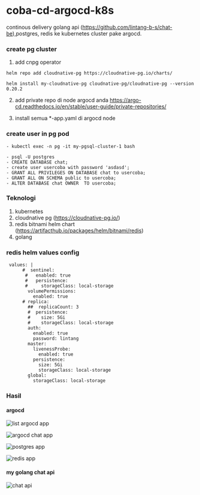 # coba-cd-argocd-k8s
continous delivery golang api (https://github.com/lintang-b-s/chat-be),postgres, redis ke kubernetes cluster pake argocd.

### create pg cluster
1. add cnpg operator
```
helm repo add cloudnative-pg https://cloudnative-pg.io/charts/

helm install my-cloudnative-pg cloudnative-pg/cloudnative-pg --version 0.20.2
```
2. add private repo di node argocd anda
https://argo-cd.readthedocs.io/en/stable/user-guide/private-repositories/

3. install semua *-app.yaml di argocd node


### create user in pg pod
```
- kubectl exec -n pg -it my-pgsql-cluster-1 bash

- psql -U postgres
- CREATE DATABASE chat;
- create user usercoba with password 'asdasd';
- GRANT ALL PRIVILEGES ON DATABASE chat to usercoba;
- GRANT ALL ON SCHEMA public to usercoba;
- ALTER DATABASE chat OWNER  TO usercoba;
```

### Teknologi
1. kubernetes
2. cloudnative pg (https://cloudnative-pg.io/)
3. redis bitnami helm chart (https://artifacthub.io/packages/helm/bitnami/redis)
4. golang

### redis helm values config
```
 values: |
      #  sentinel:
       #   enabled: true
       #   persistence:
       #     storageClass: local-storage
        volumePermissions:
          enabled: true
      # replica:
        ##  replicaCount: 3
        #  persistence:
        #    size: 5Gi
        #    storageClass: local-storage
        auth:
          enabled: true
          password: lintang
        master:
          livenessProbe:
            enabled: true
          persistence:
            size: 5Gi
            storageClass: local-storage
        global:
          storageClass: local-storage
```

### Hasil
#### argocd

![list argocd app](https://res.cloudinary.com/tutorial-lntng/image/upload/v1713867776/Screenshot_from_2024-04-23_16-29-54_xlkmd5.png)

![argocd chat app](https://res.cloudinary.com/tutorial-lntng/image/upload/v1713867602/chat_mmq1cd.png)

![postgres app](https://res.cloudinary.com/tutorial-lntng/image/upload/v1713867602/postgres_kircv2.png)

![redis app](https://res.cloudinary.com/tutorial-lntng/image/upload/v1713867602/redis_mkvs9v.png)

#### my golang chat api
![chat api](https://res.cloudinary.com/tutorial-lntng/image/upload/v1713867608/Screenshot_from_2024-04-23_17-18-40_wlzvkx.png)
